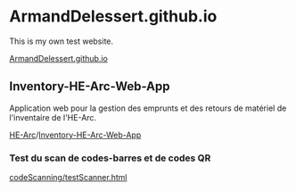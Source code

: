 # ArmandDelessert.github.io
This is my own test website.

[ArmandDelessert.github.io](https://armanddelessert.github.io/)

## Inventory-HE-Arc-Web-App
Application web pour la gestion des emprunts et des retours de matériel de l'inventaire de l'HE-Arc.

[HE-Arc](https://github.com/HE-Arc)/[Inventory-HE-Arc-Web-App](https://github.com/HE-Arc/Inventory-HE-Arc-Web-App)

### Test du scan de codes-barres et de codes QR
[codeScanning/testScanner.html](https://armanddelessert.github.io/codeScanning/testScanner.html)